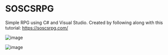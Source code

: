 # SOSCSRPG
Simple RPG using C# and Visual Studio.
Created by following along with this tutorial: https://soscsrpg.com/

![image](https://user-images.githubusercontent.com/31493506/181647266-f2e1a40b-7545-4bfc-a760-fa4abc44e665.png)

![image](https://user-images.githubusercontent.com/31493506/181647305-3222d18b-9943-4267-a859-28a6dcc4dfe4.png)
